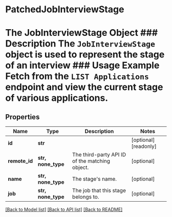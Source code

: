 # PatchedJobInterviewStage

# The JobInterviewStage Object ### Description The `JobInterviewStage` object is used to represent the stage of an interview  ### Usage Example Fetch from the `LIST Applications` endpoint and view the current stage of various applications.
## Properties
Name | Type | Description | Notes
------------ | ------------- | ------------- | -------------
**id** | **str** |  | [optional] [readonly] 
**remote_id** | **str, none_type** | The third-party API ID of the matching object. | [optional] 
**name** | **str, none_type** | The stage&#39;s name. | [optional] 
**job** | **str, none_type** | The job that this stage belongs to. | [optional] 

[[Back to Model list]](../README.md#documentation-for-models) [[Back to API list]](../README.md#documentation-for-api-endpoints) [[Back to README]](../README.md)



